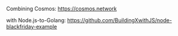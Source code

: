 Combining Cosmos: https://cosmos.network

with Node.js-to-Golang: https://github.com/BuildingXwithJS/node-blackfriday-example
